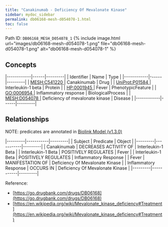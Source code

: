 ```yaml
---
title: "Canakinumab - Deficiency Of Mevalonate Kinase"
sidebar: mydoc_sidebar
permalink: db06168-mesh-d054078-1.html
toc: false 
---
```



Path ID: `DB06168_MESH_D054078_1`
{% include image.html url="images/db06168-mesh-d054078-1.png" file="db06168-mesh-d054078-1.png" alt="db06168-mesh-d054078-1" %}

## Concepts

|------------|------|---------|
| Identifier | Name | Type    |
|------------|------|---------|
| <a href="https://identifiers.org/MESH:C541220">MESH:C541220 </a> | Canakinumab | Drug |
| <a href="https://identifiers.org/UniProt:P01584">UniProt:P01584 </a> | Interleukin-1 beta | Protein |
| <a href="https://identifiers.org/HP:0001945">HP:0001945 </a> | Fever | PhenotypicFeature |
| <a href="https://identifiers.org/GO:0006954">GO:0006954 </a> | Inflammatory response | BiologicalProcess |
| <a href="https://identifiers.org/MESH:D054078">MESH:D054078 </a> | Deficiency of mevalonate kinase | Disease |
|------------|------|---------|

## Relationships


NOTE: predicates are annotated in <a href="https://github.com/biolink/biolink-model/releases/tag/v1.3.0">Biolink Model (v1.3.0)</a>

|---------|-----------|---------|
| Subject | Predicate | Object  |
|---------|-----------|---------|
| Canakinumab | DECREASES ACTIVITY OF | Interleukin-1 Beta |
| Interleukin-1 Beta | POSITIVELY REGULATES | Fever |
| Interleukin-1 Beta | POSITIVELY REGULATES | Inflammatory Response |
| Fever | MANIFESTATION OF | Deficiency Of Mevalonate Kinase |
| Inflammatory Response | OCCURS IN | Deficiency Of Mevalonate Kinase |
|---------|-----------|---------|

Reference: 
  - [https://go.drugbank.com/drugs/DB06168](https://go.drugbank.com/drugs/DB06168)
  - [https://en.wikipedia.org/wiki/Mevalonate_kinase_deficiency#Treatment](https://en.wikipedia.org/wiki/Mevalonate_kinase_deficiency#Treatment)
